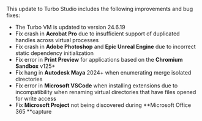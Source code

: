 This update to Turbo Studio includes the following improvements and bug fixes:

- The Turbo VM is updated to version 24.6.19
- Fix crash in **Acrobat Pro** due to insufficient support of duplicated handles across virtual processes
- Fix crash in **Adobe Photoshop** and **Epic Unreal Engine** due to incorrect static dependency initialization
- Fix error in **Print Preview** for applications based on the **Chromium Sandbox** v125+
- Fix hang in **Autodesk Maya** 2024+ when enumerating merge isolated directories
- Fix error in **Microsoft VSCode** when installing extensions due to incompatibility when renaming virtual directories that have files opened for write access
- Fix **Microsoft Project** not being discovered during **Microsoft Office 365 **capture



